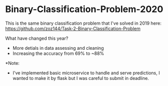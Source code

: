 # Binary-Classification-Problem-2020

This is the same binary classification problem that I've solved in 2019 here:
https://github.com/zoz144/Task-2-Binary-Classification-Problem

What have changed this year?
- More detials in data assessing and cleaning
- Increasing the accuracy from 69% to ~88%

*Note:
- I've implemented basic microservice to handle and serve predictions, I wanted to make it by flask but I was careful to submit in deadline.
